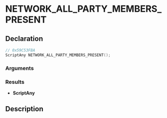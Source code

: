 # NETWORK_ALL_PARTY_MEMBERS_PRESENT

## Declaration
```cpp
// 0x59C53FBA
ScriptAny NETWORK_ALL_PARTY_MEMBERS_PRESENT();
```

### Arguments

### Results
- **ScriptAny**

## Description
